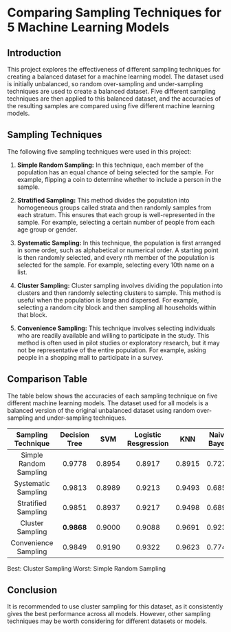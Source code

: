 # Comparing Sampling Techniques for 5 Machine Learning Models

## Introduction

This project explores the effectiveness of different sampling techniques for creating a balanced dataset for a machine learning model. The dataset used is initially unbalanced, so random over-sampling and under-sampling techniques are used to create a balanced dataset. Five different sampling techniques are then applied to this balanced dataset, and the accuracies of the resulting samples are compared using five different machine learning models.

## Sampling Techniques

The following five sampling techniques were used in this project:

1. **Simple Random Sampling:** In this technique, each member of the population has an equal chance of being selected for the sample. For example, flipping a coin to determine whether to include a person in the sample.

2. **Stratified Sampling:** This method divides the population into homogeneous groups called strata and then randomly samples from each stratum. This ensures that each group is well-represented in the sample. For example, selecting a certain number of people from each age group or gender.

3. **Systematic Sampling:** In this technique, the population is first arranged in some order, such as alphabetical or numerical order. A starting point is then randomly selected, and every nth member of the population is selected for the sample. For example, selecting every 10th name on a list.

4. **Cluster Sampling:** Cluster sampling involves dividing the population into clusters and then randomly selecting clusters to sample. This method is useful when the population is large and dispersed. For example, selecting a random city block and then sampling all households within that block.

5. **Convenience Sampling:** This technique involves selecting individuals who are readily available and willing to participate in the study. This method is often used in pilot studies or exploratory research, but it may not be representative of the entire population. For example, asking people in a shopping mall to participate in a survey.

## Comparison Table

The table below shows the accuracies of each sampling technique on five different machine learning models. The dataset used for all models is a balanced version of the original unbalanced dataset using random over-sampling and under-sampling techniques.

| Sampling Technique | Decision Tree | SVM | Logistic Resgression | KNN | Naive Bayes |
|:---------------:|:---------------:|:---------------:|:---------------:|:---------------:|:---------------:|
| Simple Random Sampling | 0.9778 | 0.8954 | 0.8917 | 0.8915 | 0.7275 |
| Systematic Sampling | 0.9813 | 0.8989 | 0.9213 | 0.9493 | 0.6854 |
| Stratified Sampling | 0.9851 | 0.8937 | 0.9217 | 0.9498 | 0.6890 |
| Cluster Sampling | **0.9868** | 0.9000 | 0.9088 | 0.9691 | 0.9235 |
| Convenience Sampling | 0.9849 | 0.9190 | 0.9322 | 0.9623 | 0.7740 |

Best: Cluster Sampling
Worst: Simple Random Sampling

## Conclusion

It is recommended to use cluster sampling for this dataset, as it consistently gives the best performance across all models. However, other sampling techniques may be worth considering for different datasets or models.
